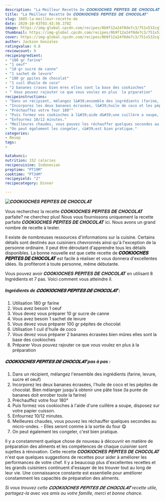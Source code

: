 ```yaml
---
description: "La Meilleur Recette De 𝑪𝑶𝑶𝑲𝑰𝑶𝑪𝑯𝑬𝑺 𝑷𝑬́𝑷𝑰𝑻𝑬𝑺 𝑫𝑬 𝑪𝑯𝑶𝑪𝑶𝑳𝑨𝑻"
title: "La Meilleur Recette De 𝑪𝑶𝑶𝑲𝑰𝑶𝑪𝑯𝑬𝑺 𝑷𝑬́𝑷𝑰𝑻𝑬𝑺 𝑫𝑬 𝑪𝑯𝑶𝑪𝑶𝑳𝑨𝑻"
slug: 1605-la-meilleur-recette-de
date: 2020-10-03T03:43:56.378Z
image: https://img-global.cpcdn.com/recipes/0b9f12a24f0de7c3/751x532cq70/𝑪𝑶𝑶𝑲𝑰𝑶𝑪𝑯𝑬𝑺-𝑷𝑬́𝑷𝑰𝑻𝑬𝑺-𝑫𝑬-𝑪𝑯𝑶𝑪𝑶𝑳𝑨𝑻-photo-principale-de-la-recette.jpg
thumbnail: https://img-global.cpcdn.com/recipes/0b9f12a24f0de7c3/751x532cq70/𝑪𝑶𝑶𝑲𝑰𝑶𝑪𝑯𝑬𝑺-𝑷𝑬́𝑷𝑰𝑻𝑬𝑺-𝑫𝑬-𝑪𝑯𝑶𝑪𝑶𝑳𝑨𝑻-photo-principale-de-la-recette.jpg
cover: https://img-global.cpcdn.com/recipes/0b9f12a24f0de7c3/751x532cq70/𝑪𝑶𝑶𝑲𝑰𝑶𝑪𝑯𝑬𝑺-𝑷𝑬́𝑷𝑰𝑻𝑬𝑺-𝑫𝑬-𝑪𝑯𝑶𝑪𝑶𝑳𝑨𝑻-photo-principale-de-la-recette.jpg
author: Jackson Gonzales
ratingvalue: 4.8
reviewcount: 9
recipeingredient:
- "180 gr farine"
- "1 oeuf"
- "10 gr sucre de canne"
- "1 sachet de levure"
- "100 gr ppites de chocolat"
- "1 cuil dhuile de coco"
- "2 bananes crases bien mres elles sont la base des cookioches"
- " Vous pouvez rajouter ce que vous voulez en plus  la prparation"
recipeinstructions:
- "Dans un récipient, mélangez l&#39;ensemble des ingrédients (farine, levure, sucre et oeuf)"
- "Incorporez les deux bananes écrasées, l&#39;huile de coco et les pépites de chocolat. Bien mélanger jusqu&#39;à obtenir une pâte lisse (la purée de bananes doit enrober toute la farine)"
- "Préchauffez votre four 180°"
- "Puis formez vos cookioches à l&#39;aide d&#39;une cuillère a soupe, disposez sur votre papier cuisson."
- "Enfournez 10/12 minutes."
- "Meilleures chaudes, vous pouvez les réchauffer quelques secondes au micro-ondes. Elles seront comme à la sortie du four 😋"
- "On peut également les congeler, c&#39;est bien pratique."
categories:
- Resep
tags:
- 

katakunci:  
nutrition: 152 calories
recipecuisine: Indonesian
preptime: "PT19M"
cooktime: "PT34M"
recipeyield: "2"
recipecategory: Dinner

---
```



![𝑪𝑶𝑶𝑲𝑰𝑶𝑪𝑯𝑬𝑺 𝑷𝑬́𝑷𝑰𝑻𝑬𝑺 𝑫𝑬 𝑪𝑯𝑶𝑪𝑶𝑳𝑨𝑻](https://img-global.cpcdn.com/recipes/0b9f12a24f0de7c3/751x532cq70/𝑪𝑶𝑶𝑲𝑰𝑶𝑪𝑯𝑬𝑺-𝑷𝑬́𝑷𝑰𝑻𝑬𝑺-𝑫𝑬-𝑪𝑯𝑶𝑪𝑶𝑳𝑨𝑻-photo-principale-de-la-recette.jpg)

Vous recherchez la recette 𝑪𝑶𝑶𝑲𝑰𝑶𝑪𝑯𝑬𝑺 𝑷𝑬́𝑷𝑰𝑻𝑬𝑺 𝑫𝑬 𝑪𝑯𝑶𝑪𝑶𝑳𝑨𝑻 parfaite? ne cherchez plus! Nous vous fournissons uniquement la recette parfaite 𝑪𝑶𝑶𝑲𝑰𝑶𝑪𝑯𝑬𝑺 𝑷𝑬́𝑷𝑰𝑻𝑬𝑺 𝑫𝑬 𝑪𝑯𝑶𝑪𝑶𝑳𝑨𝑻 ici. Nous avons un grand nombre de recette à tester.

Il existe de nombreuses ressources d'informations sur la cuisine. Certains détails sont destinés aux cuisiniers chevronnés ainsi qu'à l'exception de la personne ordinaire. Il peut être déroutant d'apprendre tous les détails disponibles. La bonne nouvelle est que cette recette de <strong> 𝑪𝑶𝑶𝑲𝑰𝑶𝑪𝑯𝑬𝑺 𝑷𝑬́𝑷𝑰𝑻𝑬𝑺 𝑫𝑬 𝑪𝑯𝑶𝑪𝑶𝑳𝑨𝑻 </strong> est facile à réaliser et vous donnera d'excellentes idées. Ils profiteront à toute personne, même débutante.

<!--inarticleads1-->

Vous pouvez avoir 𝑪𝑶𝑶𝑲𝑰𝑶𝑪𝑯𝑬𝑺 𝑷𝑬́𝑷𝑰𝑻𝑬𝑺 𝑫𝑬 𝑪𝑯𝑶𝑪𝑶𝑳𝑨𝑻 en utilisant 8 Ingrédients et 7 pas. Voici comment vous atteindre il.

##### Ingrédients de 𝑪𝑶𝑶𝑲𝑰𝑶𝑪𝑯𝑬𝑺 𝑷𝑬́𝑷𝑰𝑻𝑬𝑺 𝑫𝑬 𝑪𝑯𝑶𝑪𝑶𝑳𝑨𝑻 :

1. Utilisation 180 gr farine
1. Vous avez besoin 1 oeuf
1. Vous devez vous préparer 10 gr sucre de canne
1. Vous avez besoin 1 sachet de levure
1. Vous devez vous préparer 100 gr pépites de chocolat
1. Utilisation 1 cuil d&#39;huile de coco
1. Vous devez vous préparer 2 bananes écrasées bien mûres elles sont la base des cookioches
1. Préparer  Vous pouvez rajouter ce que vous voulez en plus à la préparation




<!--inarticleads2-->

##### 𝑪𝑶𝑶𝑲𝑰𝑶𝑪𝑯𝑬𝑺 𝑷𝑬́𝑷𝑰𝑻𝑬𝑺 𝑫𝑬 𝑪𝑯𝑶𝑪𝑶𝑳𝑨𝑻 pas à pas :

1. Dans un récipient, mélangez l&#39;ensemble des ingrédients (farine, levure, sucre et oeuf)
1. Incorporez les deux bananes écrasées, l&#39;huile de coco et les pépites de chocolat. Bien mélanger jusqu&#39;à obtenir une pâte lisse (la purée de bananes doit enrober toute la farine)
1. Préchauffez votre four 180°
1. Puis formez vos cookioches à l&#39;aide d&#39;une cuillère a soupe, disposez sur votre papier cuisson.
1. Enfournez 10/12 minutes.
1. Meilleures chaudes, vous pouvez les réchauffer quelques secondes au micro-ondes. - Elles seront comme à la sortie du four 😋
1. On peut également les congeler, c&#39;est bien pratique.




<!--inarticleads1-->

<p>
Il y a constamment quelque chose de nouveau à découvrir en matière de préparation des aliments et les compétences de chaque cuisinier sont sujettes à rénovation. Cette recette 𝑪𝑶𝑶𝑲𝑰𝑶𝑪𝑯𝑬𝑺 𝑷𝑬́𝑷𝑰𝑻𝑬𝑺 𝑫𝑬 𝑪𝑯𝑶𝑪𝑶𝑳𝑨𝑻 n'est que quelques suggestions de recettes pour aider à améliorer les performances de votre chef. Il y a beaucoup plus d'excellentes recettes et les grands cuisiniers continuent d'essayer de les trouver tout au long de leur vie. Une connaissance constante est essentielle pour améliorer constamment les capacités de préparation des aliments.
</p>

<p>
<i>Si vous trouvez cette 𝑪𝑶𝑶𝑲𝑰𝑶𝑪𝑯𝑬𝑺 𝑷𝑬́𝑷𝑰𝑻𝑬𝑺 𝑫𝑬 𝑪𝑯𝑶𝑪𝑶𝑳𝑨𝑻 recette utile, partagez-la avec vos amis ou votre famille, merci et bonne chance.</i>
</p>
